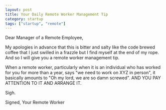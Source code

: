 ```yaml
---
layout: post
title: Your Daily Remote Worker Management Tip
category: startup
tags: ["startup", "remote"]
---
```

Dear Manager of a Remote Employee, 

My apologies in advance that this is bitter and salty like the code brewed coffee that I just swilled in a frazzle but I find myself at the end of my rope. And so I will give you a remote worker management tip.  

When a remote worker, particularly when it is an individual who has worked for you for more than a year, says "we need to work on XYZ in person", it basically amounts to "Oh my lord, we are so damn screwed".  AND YOU PAY ATTENTION TO IT AND ARRANGE IT.

Sigh.

Signed, 
Your Remote Worker
